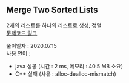 ## Merge Two Sorted Lists
2개의 리스트를 하나의 리스트로 생성, 정렬   
[문제코드 링크](https://leetcode.com/problems/merge-two-sorted-lists)

풀이일자 : 2020.07.15   
사용 언어 : 
 - java 성공 (시간 : 2 ms, 메모리 : 40.5 MB 소요)
 - C++ 실패 (사유 : alloc-dealloc-mismatch)
